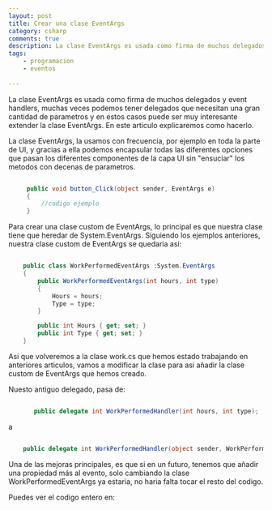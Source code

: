 ```yaml
---
layout: post
title: Crear una clase EventArgs
category: csharp
comments: true
description: La clase EventArgs es usada como firma de muchos delegados y event handlers, muchas veces podemos tener delegados que necesitan una gran cantidad de parametros y en estos casos puede ser muy interesante extender la clase EventArgs. En este articulo explicaremos como hacerlo.
tags:
    - programacion
    - eventos
 
---
```


La clase EventArgs es usada como firma de muchos delegados y event handlers, muchas veces podemos tener delegados que necesitan una gran cantidad de parametros y en estos casos puede ser muy interesante extender la clase EventArgs. En este articulo explicaremos como hacerlo.

La clase EventArgs, la usamos con frecuencia, por ejemplo en toda la parte de UI, y gracias a ella podemos encapsular todas las diferentes opciones que pasan los diferentes componentes de la capa UI sin "ensuciar" los metodos con decenas de parametros.

``` csharp

     public void button_Click(object sender, EventArgs e)
     {
         //codigo ejemplo
     }

```

Para crear una clase custom de EventArgs, lo principal es que nuestra clase tiene que heredar de System.EventArgs. Siguiendo los ejemplos anteriores, nuestra clase custom de EventArgs se quedaria asi:

``` csharp

    public class WorkPerformedEventArgs :System.EventArgs
    {
        public WorkPerformedEventArgs(int hours, int type)
        {
            Hours = hours;
            Type = type;
        }

        public int Hours { get; set; }
        public int Type { get; set; }
    }

```

Asi que volveremos a la clase work.cs que hemos estado trabajando en anteriores articulos, vamos a modificar la clase para asi añadir la clase custom de EventArgs que hemos creado. 

Nuesto antiguo delegado, pasa de:

``` csharp

       public delegate int WorkPerformedHandler(int hours, int type);

```
a

``` csharp

    public delegate int WorkPerformedHandler(object sender, WorkPerformedEventArgs e);


```

Una de las mejoras principales, es que si en un futuro, tenemos que añadir una propiedad más al evento, solo cambiando la clase WorkPerformedEventArgs ya estaria, no haria falta tocar el resto del codigo.

Puedes ver el codigo entero en:

<script src="https://gist.github.com/dokkillo/1f6962e95b62afdcea65f95f9a48dcd5.js"></script>




